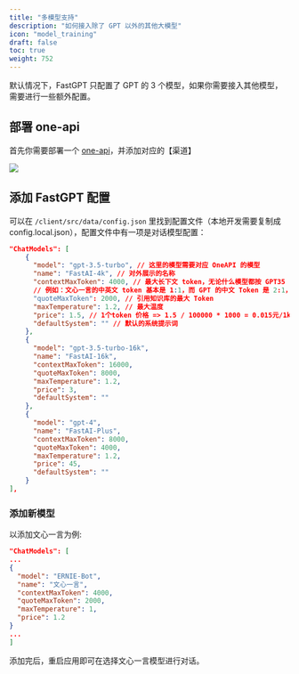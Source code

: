 ```yaml
---
title: "多模型支持"
description: "如何接入除了 GPT 以外的其他大模型"
icon: "model_training"
draft: false
toc: true
weight: 752
---
```


默认情况下，FastGPT 只配置了 GPT 的 3 个模型，如果你需要接入其他模型，需要进行一些额外配置。

## 部署 one-api

首先你需要部署一个 [one-api](/docs/installation/one-api/)，并添加对应的【渠道】

![](https://cdn.jsdelivr.us/gh/yangchuansheng/fastgpt-docs@main/assets/imgs/chatmodels1.png)

## 添加 FastGPT 配置

可以在 `/client/src/data/config.json` 里找到配置文件（本地开发需要复制成 config.local.json），配置文件中有一项是对话模型配置：

```json
"ChatModels": [
    {
      "model": "gpt-3.5-turbo", // 这里的模型需要对应 OneAPI 的模型
      "name": "FastAI-4k", // 对外展示的名称
      "contextMaxToken": 4000, // 最大长下文 token，无论什么模型都按 GPT35 的计算。GPT 外的模型需要自行大致计算下这个值。可以调用官方接口去比对 Token 的倍率，然后在这里粗略计算。
      // 例如：文心一言的中英文 token 基本是 1:1，而 GPT 的中文 Token 是 2:1，如果文心一言官方最大 Token 是 4000，那么这里就可以填 8000，保险点就填 7000.
      "quoteMaxToken": 2000, // 引用知识库的最大 Token
      "maxTemperature": 1.2, // 最大温度
      "price": 1.5, // 1个token 价格 => 1.5 / 100000 * 1000 = 0.015元/1k token
      "defaultSystem": "" // 默认的系统提示词
    },
    {
      "model": "gpt-3.5-turbo-16k",
      "name": "FastAI-16k",
      "contextMaxToken": 16000,
      "quoteMaxToken": 8000,
      "maxTemperature": 1.2,
      "price": 3,
      "defaultSystem": ""
    },
    {
      "model": "gpt-4",
      "name": "FastAI-Plus",
      "contextMaxToken": 8000,
      "quoteMaxToken": 4000,
      "maxTemperature": 1.2,
      "price": 45,
      "defaultSystem": ""
    }
],
```

### 添加新模型

以添加文心一言为例:

```json
"ChatModels": [
...
{
  "model": "ERNIE-Bot",
  "name": "文心一言",
  "contextMaxToken": 4000,
  "quoteMaxToken": 2000,
  "maxTemperature": 1,
  "price": 1.2
}
...
]
```

添加完后，重启应用即可在选择文心一言模型进行对话。